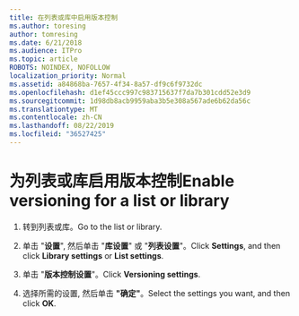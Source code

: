 ```yaml
---
title: 在列表或库中启用版本控制
ms.author: toresing
author: tomresing
ms.date: 6/21/2018
ms.audience: ITPro
ms.topic: article
ROBOTS: NOINDEX, NOFOLLOW
localization_priority: Normal
ms.assetid: a84868ba-7657-4f34-8a57-df9c6f9732dc
ms.openlocfilehash: d1ef45ccc997c983715637f7da7b301cdd52e3d9
ms.sourcegitcommit: 1d98db8acb9959aba3b5e308a567ade6b62da56c
ms.translationtype: MT
ms.contentlocale: zh-CN
ms.lasthandoff: 08/22/2019
ms.locfileid: "36527425"
---
```

# <a name="enable-versioning-for-a-list-or-library"></a><span data-ttu-id="e1e7e-102">为列表或库启用版本控制</span><span class="sxs-lookup"><span data-stu-id="e1e7e-102">Enable versioning for a list or library</span></span>

1. <span data-ttu-id="e1e7e-103">转到列表或库。</span><span class="sxs-lookup"><span data-stu-id="e1e7e-103">Go to the list or library.</span></span>
    
2. <span data-ttu-id="e1e7e-104">单击 "**设置**", 然后单击 "**库设置**" 或 "**列表设置**"。</span><span class="sxs-lookup"><span data-stu-id="e1e7e-104">Click **Settings**, and then click **Library settings** or **List settings**.</span></span>
    
3. <span data-ttu-id="e1e7e-105">单击 "**版本控制设置**"。</span><span class="sxs-lookup"><span data-stu-id="e1e7e-105">Click **Versioning settings**.</span></span>
    
4. <span data-ttu-id="e1e7e-106">选择所需的设置, 然后单击 **"确定"**。</span><span class="sxs-lookup"><span data-stu-id="e1e7e-106">Select the settings you want, and then click **OK**.</span></span>
    

